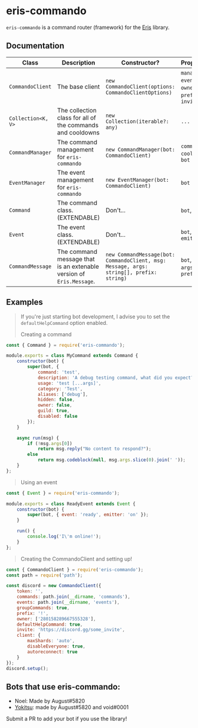 # eris-commando
`eris-commando` is a command router (framework) for the [Eris](https://abal.moe/Eris) library.

## Documentation
|Class|Description|Constructor?|Properties?|Credits?|
|-----|-----------|------------|-----------|--------|
|`CommandoClient`|The base client|`new CommandoClient(options: CommandoClientOptions)`|`manager`, `events`, `owners`, `prefix`, `invite`|Nope...|
|`Collection<K, V>`|The collection class for all of the commands and cooldowns|`new Collection(iterable?: any)`|`...`|[discord.js](https://github.com/discordjs/discord.js/blob/master/src/util/Collection.js)|
|`CommandManager`|The command management for `eris-commando`|`new CommandManager(bot: CommandoClient)`|`commands`, `cooldowns`, `bot`|None|
|`EventManager`|The event management for `eris-commando`|`new EventManager(bot: CommandoClient)`|`bot`|None|
|`Command`|The command class. (EXTENDABLE)|Don't...|`bot`, `meta`|None|
|`Event`|The event class. (EXTENDABLE)|Don't...|`bot`, `event`, `emitter?`|None|
|`CommandMessage`|The command message that is an extenable version of `Eris.Message`.|`new CommandMessage(bot: CommandoClient, msg: Message, args: string[], prefix: string)`|`bot`, `msg`, `args`, `prefix`|None|

## Examples
> If you're just starting bot development, I advise you to set the `defaultHelpCommand` option enabled.
>
> Creating a command

```js
const { Command } = require('eris-commando');

module.exports = class MyCommand extends Command {
    constructor(bot) {
        super(bot, {
            command: 'test',
            description: 'A debug testing command, what did you expect?',
            usage: 'test [...args]',
            category: 'Test',
            aliases: ['debug'],
            hidden: false,
            owner: false,
            guild: true,
            disabled: false
        });
    }

    async run(msg) {
        if (!msg.args[0])
            return msg.reply("No content to respond?");
        else
            return msg.codeblock(null, msg.args.slice(0).join(' '));
    }
};
```

> Using an event

```js
const { Event } = require('eris-commando');

module.exports = class ReadyEvent extends Event {
    constructor(bot) {
        super(bot, { event: 'ready', emitter: 'on' });
    }

    run() {
        console.log('I\'m online!');
    }
};
```

> Creating the CommandoClient and setting up!

```js
const { CommandoClient } = require('eris-commando');
const path = require('path');

const discord = new CommandoClient({
    token: '',
    commands: path.join(__dirname, 'commands'),
    events: path.join(__dirname, 'events'),
    groupCommands: true,
    prefix: '!',
    owner: ['280158289667555328'],
    defaultHelpCommand: true,
    invite: 'https://discord.gg/some_invite',
    client: {
        maxShards: 'auto',
        disableEveryone: true,
        autoreconnect: true
    }
});
discord.setup();
```

## Bots that use eris-commando:
* Noel: Made by August#5820
* [Yokitsu](https://github.com/voided-x/Yokitsu): made by August#5820 and void#0001

Submit a PR to add your bot if you use the library!
